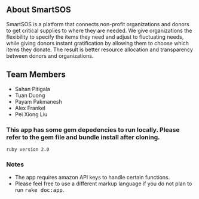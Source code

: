 ## About SmartSOS

SmartSOS is a platform that connects non-profit organizations and donors to get critical supplies to where they are needed. We give organizations the flexibility to specify the items they need and adjust to fluctuating needs, while giving donors instant gratification by allowing them to choose which items they donate. The result is better resource allocation and transparency between donors and organizations. 

## Team Members

- Sahan Pitigala
- Tuan Duong
- Payam Pakmanesh
- Alex Frankel
- Pei Xiong Liu



### This app has some gem depedencies to run locally. Please refer to the gem file and bundle install after cloning.

```
ruby version 2.0
```

### Notes
- The app requires amazon API keys to handle certain functions.
- Please feel free to use a different markup language if you do not plan to run
<tt>rake doc:app</tt>.
